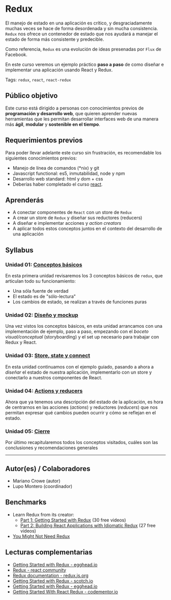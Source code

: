 # Redux

El manejo de estado en una aplicación es crítico, y desgraciadamente muchas
veces se hace de forma desordenada y sin mucha consistencia. `Redux` nos ofrece
un contenedor de estado que nos ayudará a manejar el estado de forma más
consistente y predecible.

Como referencia, `Redux` es una evolución de ideas presenadas por `Flux` de
Facebook.

En este curso veremos un ejemplo práctico **paso a paso** de como diseñar e
implementar una aplicación usando React y Redux.

Tags: `redux`, `react`, `react-redux`

## Público objetivo

Este curso está dirigido a personas con conocimientos previos de **programación
y desarrollo web**, que quieren aprender nuevas herramientas que les permitan
desarrollar interfaces web de una manera más **ágil**, **modular** y
**sostenible en el tiempo**.

## Requerimientos previos

Para poder llevar adelante este curso sin frustración, es recomendable los
siguientes conocimientos previos:

* Manejo de línea de comandos (\*nix) y git
* Javascript functional: es5, inmutabilidad, node y npm
* Desarrollo web standard: html y dom + css
* Deberías haber completado el curso [react](https://github.com/Laboratoria/curricula-js/tree/v2.x/topics/react).

## Aprenderás

* A conectar componentes de `React` con un store de `Redux`
* A crear un store de `Redux` y diseñar sus reductores (reducers)
* A diseñar e implementar acciones y _action creators_
* A aplicar todos estos conceptos juntos en el contexto del desarrollo de una aplicación

## Syllabus

### Unidad 01: [Conceptos básicos](01-basics)

En esta primera unidad revisaremos los 3 conceptos básicos de `redux`,
que articulan todo su funcionamiento:

* Una sóla fuente de verdad
* El estado es de "sólo-lectura"
* Los cambios de estado, se realizan a través de funciones puras

### Unidad 02: [Diseño y mockup](02-design-and-setup)

Una vez vistos los conceptos básicos, en esta unidad arrancamos con una
implementación de ejemplo, paso a paso, empezando con el _boceto
visual/conceptual_ (storyboarding) y el set up necesario para trabajar con
Redux y React.

### Unidad 03: [Store, state y connect](03-store)

En esta unidad continuamos con el ejemplo guiado, pasando a ahora a _diseñar_ el
estado de nuestra aplicación, implementarlo con un store y conectarlo a nuestros
componentes de React.

### Unidad 04: [Actions y reducers](04-actions-and-reducers)

Ahora que ya tenemos una descripción del estado de la aplicación, es hora de
centrarnos en las acciones (_actions_) y reductores (_reducers_) que nos
permitan expresar qué cambios pueden ocurrir y cómo se reflejan en el estado.

### Unidad 05: [Cierre](05-closing)

Por último recapitularemos todos los conceptos visitados, cuáles son
las conclusiones y recomendaciones generales

***

## Autor(es) / Colaboradores

* Mariano Crowe (autor)
* Lupo Montero (coordinador)

## Benchmarks

* Learn Redux from its creator:
  - [Part 1: Getting Started with Redux](https://egghead.io/series/getting-started-with-redux)
    (30 free videos)
  - [Part 2: Building React Applications with Idiomatic Redux](https://egghead.io/courses/building-react-applications-with-idiomatic-redux)
    (27 free videos)
* [You Might Not Need Redux](https://medium.com/@dan_abramov/you-might-not-need-redux-be46360cf367)

## Lecturas complementarias

* [Getting Started with Redux - egghead.io](https://egghead.io/courses/getting-started-with-redux)
* [Redux - react community](https://github.com/reactjs/redux/blob/master/README.md)
* [Redux documentation - redux.js.org](http://redux.js.org/)
* [Getting Started with Redux - scotch.io](https://scotch.io/bar-talk/getting-started-with-redux-an-intro)
* [Getting Started with Redux - egghead.io](https://egghead.io/courses/getting-started-with-redux)
* [Getting Started With React Redux - codementor.io](https://www.codementor.io/mz026/getting-started-with-react-redux-an-intro-8r6kurcxf)
